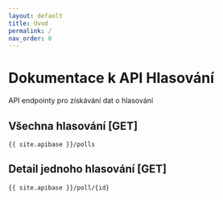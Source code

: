 ```yaml
---
layout: default
title: Úvod
permalink: /
nav_order: 0
---
```


# Dokumentace k API Hlasování

API endpointy pro získávání dat o hlasování

## Všechna hlasování [GET]

`{{ site.apibase }}/polls`

## Detail jednoho hlasování [GET]

`{{ site.apibase }}/poll/{id}`